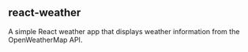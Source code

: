 ## react-weather

A simple React weather app that displays weather information from the OpenWeatherMap API.
